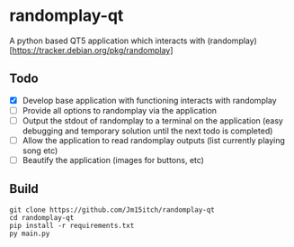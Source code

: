 # randomplay-qt
A python based QT5 application which interacts with (randomplay)[https://tracker.debian.org/pkg/randomplay]

## Todo
- [x] Develop base application with functioning interacts with randomplay
- [ ] Provide all options to randomplay via the application
- [ ] Output the stdout of randomplay to a terminal on the application (easy debugging and temporary solution until the next todo is completed)
- [ ] Allow the application to read randomplay outputs (list currently playing song etc)
- [ ] Beautify the application (images for buttons, etc)

## Build

```
git clone https://github.com/Jm15itch/randomplay-qt
cd randomplay-qt
pip install -r requirements.txt
py main.py
```
